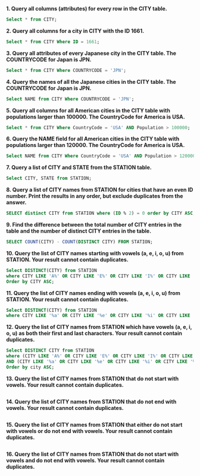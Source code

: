 
**1. Query all columns (attributes) for every row in the CITY table.**

```sql
Select * from CITY;
```

**2. Query all columns for a city in CITY with the ID 1661.**

```sql
Select * from CITY Where ID = 1661;
```

**3. Query all attributes of every Japanese city in the CITY table. The COUNTRYCODE for Japan is JPN.**

```sql
Select * from CITY Where COUNTRYCODE = 'JPN';
```

**4. Query the names of all the Japanese cities in the CITY table. The COUNTRYCODE for Japan is JPN.**

```sql
Select NAME from CITY Where COUNTRYCODE = 'JPN';
```

**5. Query all columns for all American cities in the CITY table with populations larger than 100000. The CountryCode for America is USA.**

```sql
Select * from CITY Where CountryCode = 'USA' AND Population > 100000;
```

**6. Query the NAME field for all American cities in the CITY table with populations larger than 120000. The CountryCode for America is USA.**

```sql
Select NAME from CITY Where CountryCode = 'USA' AND Population > 120000;
```

**7. Query a list of CITY and STATE from the STATION table.**

```sql
Select CITY, STATE from STATION;
```

**8. Query a list of CITY names from STATION for cities that have an even ID number. Print the results in any order, but exclude duplicates from the answer.**

```sql
SELECT distinct CITY from STATION where (ID % 2) = 0 order by CITY ASC;
```

**9. Find the difference between the total number of CITY entries in the table and the number of distinct CITY entries in the table.**

```sql
SELECT COUNT(CITY) - COUNT(DISTINCT CITY) FROM STATION;
```

**10. Query the list of CITY names starting with vowels (a, e, i, o, u) from STATION. Your result cannot contain duplicates.**

```sql
Select DISTINCT(CITY) from STATION 
where CITY LIKE 'A%' OR CITY LIKE 'E%' OR CITY LIKE 'I%' OR CITY LIKE 'O%' OR CITY LIKE 'U%' 
Order by CITY ASC;
```

**11. Query the list of CITY names ending with vowels (a, e, i, o, u) from STATION. Your result cannot contain duplicates.**

```sql
Select DISTINCT(CITY) from STATION 
where CITY LIKE '%a' OR CITY LIKE '%e' OR CITY LIKE '%i' OR CITY LIKE '%o' OR CITY LIKE '%u';   
```

**12. Query the list of CITY names from STATION which have vowels (a, e, i, o, u) as both their first and last characters. Your result cannot contain duplicates.**

```sql
Select DISTINCT CITY from STATION 
where (CITY LIKE 'A%' OR CITY LIKE 'E%' OR CITY LIKE 'I%' OR CITY LIKE 'O%' OR CITY LIKE 'U%') 
AND (CITY LIKE '%a' OR CITY LIKE '%e' OR CITY LIKE '%i' OR CITY LIKE '%o' OR CITY LIKE '%u') 
Order by city ASC;  
```

**13. Query the list of CITY names from STATION that do not start with vowels. Your result cannot contain duplicates.**

```sql

```

**14. Query the list of CITY names from STATION that do not end with vowels. Your result cannot contain duplicates.**

```sql

```

**15. Query the list of CITY names from STATION that either do not start with vowels or do not end with vowels. Your result cannot contain duplicates.**

```sql

```

**16. Query the list of CITY names from STATION that do not start with vowels and do not end with vowels. Your result cannot contain duplicates.**

```sql

```
